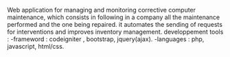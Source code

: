 Web application for managing and monitoring corrective computer maintenance, 
which consists in following in a company all the maintenance performed and the one being repaired.
it automates the sending of requests for interventions and improves inventory management.
developpement tools : 
-frameword : codeigniter , bootstrap, jquery(ajax).
-languages : php, javascript, html/css.
